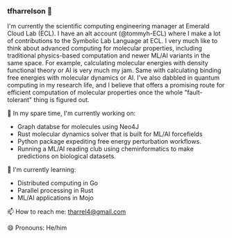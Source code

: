 ### tfharrelson 👋

I'm currently the scientific computing engineering manager at Emerald Cloud Lab (ECL). I have an alt account (@tommyh-ECL) where I make a lot of contributions to the Symbolic Lab Language at ECL.
I very much like to think about advanced computing for molecular properties, including traditional physics-based computation and newer ML/AI variants in the same space. For example, calculating
molecular energies with density functional theory or AI is very much my jam. Same with calculating binding free energies with molecular dynamics or AI. I've also dabbled in quantum computing in 
my research life, and I believe that offers a promising route for efficient computation of molecular properties once the whole "fault-tolerant" thing is figured out.

🔭 In my spare time, I'm currently working on:
- Graph databse for molecules using Neo4J
- Rust molecular dynamics solver that is built for ML/AI forcefields
- Python package expediting free energy perturbation workflows.
- Running a ML/AI reading club using cheminformatics to make predictions on biological datasets.

🌱 I'm currently learning:
- Distributed computing in Go
- Parallel processing in Rust
- ML/AI applications in Mojo

📫 How to reach me: tharrel4@gmail.com

😄 Pronouns: He/him
<!--
**tfharrelson/tfharrelson** is a ✨ _special_ ✨ repository because its `README.md` (this file) appears on your GitHub profile.

Here are some ideas to get you started:

- 🔭 I’m currently working on ...
- 🌱 I’m currently learning ...
- 👯 I’m looking to collaborate on ...
- 🤔 I’m looking for help with ...
- 💬 Ask me about ...
- 📫 How to reach me: ...
- 😄 Pronouns: ...
- ⚡ Fun fact: ...
-->
